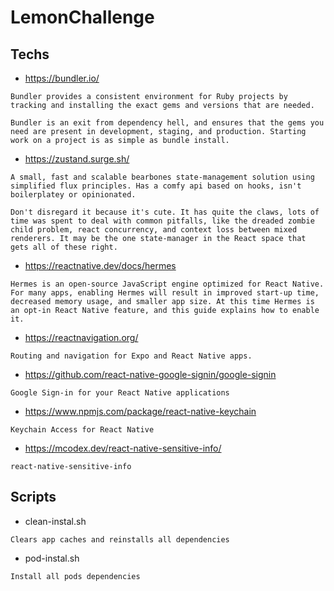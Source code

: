 # LemonChallenge

## Techs

- https://bundler.io/

```
Bundler provides a consistent environment for Ruby projects by tracking and installing the exact gems and versions that are needed.

Bundler is an exit from dependency hell, and ensures that the gems you need are present in development, staging, and production. Starting work on a project is as simple as bundle install.
```

- https://zustand.surge.sh/

```
A small, fast and scalable bearbones state-management solution using simplified flux principles. Has a comfy api based on hooks, isn't boilerplatey or opinionated.

Don't disregard it because it's cute. It has quite the claws, lots of time was spent to deal with common pitfalls, like the dreaded zombie child problem, react concurrency, and context loss between mixed renderers. It may be the one state-manager in the React space that gets all of these right.
```

- https://reactnative.dev/docs/hermes

```
Hermes is an open-source JavaScript engine optimized for React Native. For many apps, enabling Hermes will result in improved start-up time, decreased memory usage, and smaller app size. At this time Hermes is an opt-in React Native feature, and this guide explains how to enable it.
```

- https://reactnavigation.org/

```
Routing and navigation for Expo and React Native apps.
```

- https://github.com/react-native-google-signin/google-signin

```
Google Sign-in for your React Native applications
```

- https://www.npmjs.com/package/react-native-keychain

```
Keychain Access for React Native
```

- https://mcodex.dev/react-native-sensitive-info/

```
react-native-sensitive-info
```

## Scripts

- clean-instal.sh

```
Clears app caches and reinstalls all dependencies
```

- pod-instal.sh

```
Install all pods dependencies
```
